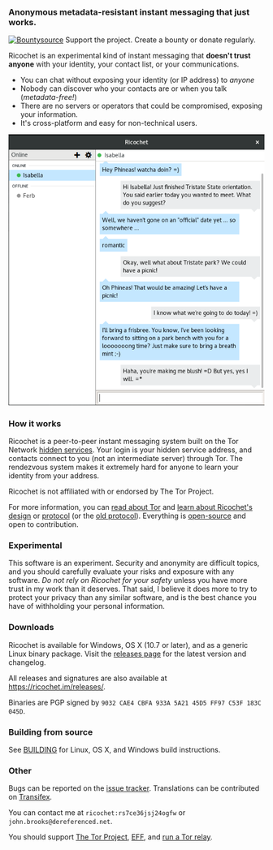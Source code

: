 ### Anonymous metadata-resistant instant messaging that just works.
[![Bountysource](https://img.shields.io/bountysource/team/ricochet/activity.svg)](https://www.bountysource.com/teams/ricochet) Support the project. Create a bounty or donate regularly.

Ricochet is an experimental kind of instant messaging that **doesn't trust anyone** with your identity, your contact list, or your communications.

* You can chat without exposing your identity (or IP address) to *anyone*
* Nobody can discover who your contacts are or when you talk (*metadata-free!*)
* There are no servers or operators that could be compromised, exposing your information.
* It's cross-platform and easy for non-technical users.

![Screenshot](ricochetscreen.png)

### How it works
Ricochet is a peer-to-peer instant messaging system built on the Tor Network [hidden services](https://www.torproject.org/docs/hidden-services.html.en). Your login is your hidden service address, and contacts connect to you (not an intermediate server) through Tor. The rendezvous system makes it extremely hard for anyone to learn your identity from your address.

Ricochet is not affiliated with or endorsed by The Tor Project.

For more information, you can [read about Tor](https://www.torproject.org/about/overview.html.en) and [learn about Ricochet's design](https://github.com/ricochet-im/ricochet/blob/master/doc/design.md) or [protocol](https://github.com/ricochet-im/ricochet/blob/master/doc/protocol.md) (or the [old protocol](https://github.com/ricochet-im/ricochet/blob/master/doc/deprecated/protocol-1.0.txt)). Everything is [open-source](https://github.com/ricochet-im/ricochet/blob/master/LICENSE) and open to contribution.

### Experimental
This software is an experiment. Security and anonymity are difficult topics, and you should carefully evaluate your risks and exposure with any software. *Do not rely on Ricochet for your safety* unless you have more trust in my work than it deserves. That said, I believe it does more to try to protect your privacy than any similar software, and is the best chance you have of withholding your personal information.

### Downloads

Ricochet is available for Windows, OS X (10.7 or later), and as a generic Linux binary package. Visit the [releases page](https://github.com/ricochet-im/ricochet/releases) for the latest version and changelog.

All releases and signatures are also available at https://ricochet.im/releases/.

Binaries are PGP signed by `9032 CAE4 CBFA 933A 5A21 45D5 FF97 C53F 183C 045D`.

### Building from source
See [BUILDING](https://github.com/ricochet-im/ricochet/blob/master/BUILDING.md) for Linux, OS X, and Windows build instructions.

### Other
Bugs can be reported on the [issue tracker](https://github.com/ricochet-im/ricochet/issues). Translations can be contributed on [Transifex](https://www.transifex.com/projects/p/ricochet/).

You can contact me at `ricochet:rs7ce36jsj24ogfw` or `john.brooks@dereferenced.net`.

You should support [The Tor Project](https://www.torproject.org/donate/donate.html.en), [EFF](https://www.eff.org/), and [run a Tor relay](https://www.torproject.org/docs/tor-relay-debian.html.en).
